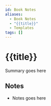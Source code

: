 ```yaml
---
id: Book Notes
aliases:
  - Book Notes
  - "{{title}}"
  - Templates
tags: []
---
```


# {{title}}

Summary goes here

## Notes

- Notes goes here
